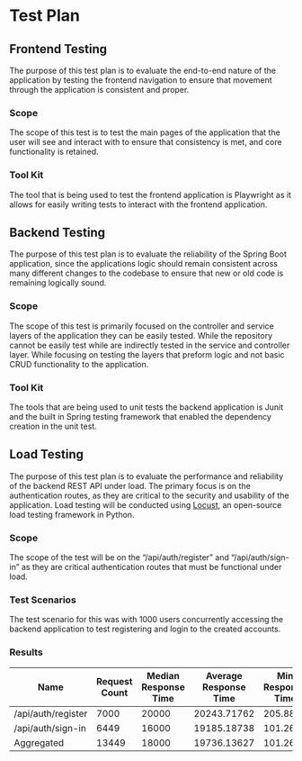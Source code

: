 # Test Plan

## Frontend Testing

The purpose of this test plan is to evaluate the end-to-end nature of
the application by testing the frontend navigation to ensure that
movement through the application is consistent and proper.

### Scope

The scope of this test is to test the main pages of the application that
the user will see and interact with to ensure that consistency is met,
and core functionality is retained.

### Tool Kit

The tool that is being used to test the frontend application is
Playwright as it allows for easily writing tests to interact with the
frontend application.

## Backend Testing

The purpose of this test plan is to evaluate the reliability of the
Spring Boot application, since the applications logic should remain
consistent across many different changes to the codebase to ensure that
new or old code is remaining logically sound.

### Scope

The scope of this test is primarily focused on the controller and
service layers of the application they can be easily tested. While the
repository cannot be easily test while are indirectly tested in the
service and controller layer. While focusing on testing the layers that
preform logic and not basic CRUD functionality to the application.

### Tool Kit

The tools that are being used to unit tests the backend application is
Junit and the built in Spring testing framework that enabled the
dependency creation in the unit test.

## Load Testing

The purpose of this test plan is to evaluate the performance and
reliability of the backend REST API under load. The primary focus is on
the authentication routes, as they are critical to the security and
usability of the application. Load testing will be conducted using
[Locust](https://locust.io/), an open-source load testing framework in
Python.

### Scope

The scope of the test will be on the “/api/auth/register” and
“/api/auth/sign-in” as they are critical authentication routes that must
be functional under load.

### Test Scenarios

The test scenario for this was with 1000 users concurrently accessing
the backend application to test registering and login to the created
accounts.

### Results

| Name | Request Count | Median Response Time | Average Response Time | Min Response Time | Max Response Time | Average Content Size | Requests/s |
|----|----|----|----|----|----|----|----|
| /api/auth/register | 7000 | 20000 | 20243.71762 | 205.8819 | 50945.235 | 247 | 11.92529497 |
| /api/auth/sign-in | 6449 | 16000 | 19185.18738 | 101.2618 | 48368.7001 | 247 | 10.98660389 |
| Aggregated | 13449 | 18000 | 19736.13627 | 101.2618 | 50945.235 | 247 | 22.91189886 |
